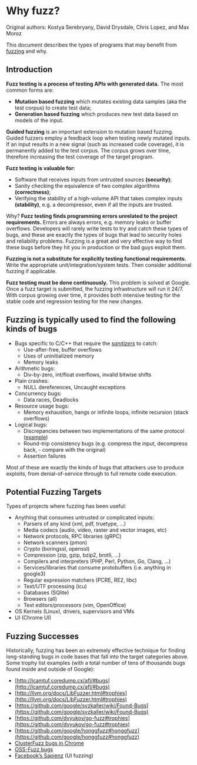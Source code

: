 # Why fuzz?

Original authors: Kostya Serebryany, David Drysdale, Chris Lopez, and Max Moroz

This document describes the types of programs that may benefit from [fuzzing](https://en.wikipedia.org/wiki/Fuzzing) and why.

## Introduction

**Fuzz testing is a process of testing APIs with generated data.** The most common forms are:
- **Mutation based fuzzing** which mutates existing data samples (aka the test corpus) to create test data;
- **Generation based fuzzing** which produces new test data based on models of the input.

**Guided fuzzing** is an important extension to mutation based fuzzing. Guided fuzzers employ a feedback loop when testing newly mutated inputs. If an input results in a new signal  (such as increased code coverage), it is permanently added to the test corpus. The corpus grows over time, therefore increasing the test coverage of the target program.

**Fuzz testing is valuable for:**
- Software that receives inputs from untrusted sources **(security)**;
- Sanity checking the equivalence of two complex algorithms **(correctness)**;
- Verifying the stability of a high-volume API that takes complex inputs **(stability)**,
e.g. a decompressor, even if all the inputs are trusted.

Why? **Fuzz testing finds programming errors unrelated to the project requirements.** Errors are always errors, e.g. memory leaks or buffer overflows. Developers will rarely write tests to try and catch these types of bugs, and these are exactly the types of bugs that lead to security holes and reliability problems. Fuzzing is a great and very effective way to find these bugs before they hit you in production or the bad guys exploit them.

**Fuzzing is not a substitute for explicitly testing functional requirements.** Write the appropriate unit/integration/system tests. Then consider additional fuzzing if applicable.

**Fuzz testing must be done continuously.** This problem is solved at Google. Once a fuzz target is submitted, the fuzzing infrastructure will run it 24/7. With corpus growing over time, it provides both intensive testing for the stable code and regression testing for the new changes.

## Fuzzing is typically used to find the following kinds of bugs
- Bugs specific to C/C++ that require the *[sanitizers](https://github.com/google/sanitizers)* to catch:
  - Use-after-free, buffer overflows
  - Uses of uninitialized memory
  - Memory leaks
- Arithmetic bugs:
  - Div-by-zero, int/float overflows, invalid bitwise shifts
- Plain crashes: 
  - NULL dereferences, Uncaught exceptions
- Concurrency bugs:
  - Data races, Deadlocks
- Resource usage bugs:
  - Memory exhaustion, hangs or infinite loops, infinite recursion (stack overflows)
- Logical bugs:
  - Discrepancies between two implementations of the same protocol ([example](https://blog.fuzzing-project.org/31-Fuzzing-Math-miscalculations-in-OpenSSLs-BN_mod_exp-CVE-2015-3193.html))
  - Round-trip consistency bugs (e.g. compress the input, decompress back, - compare with the original)
  - Assertion failures
 
Most of these are exactly the kinds of bugs that attackers use to produce exploits, from denial-of-service through to full remote code execution.

## Potential Fuzzing Targets
Types of projects where fuzzing has been useful:
- Anything that consumes untrusted or complicated inputs:
  - Parsers of any kind (xml, pdf, truetype, ...)
  - Media codecs (audio, video, raster and vector images, etc)
  - Network protocols, RPC libraries  (gRPC)
  - Network scanners (pmon)
  - Crypto (boringssl, openssl)
  - Compression (zip, gzip, bzip2, brotli, …)
  - Compilers and interpreters (PHP, Perl, Python, Go, Clang, …)
  - Services/libraries that consume protobuffers (i.e. anything in google3)
  - Regular expression matchers (PCRE, RE2, libc)
  - Text/UTF processing (icu)
  - Databases (SQlite)
  - Browsers (all)
  - Text editors/processors (vim, OpenOffice)
- OS Kernels (Linux), drivers, supervisors and VMs
- UI (Chrome UI)

## Fuzzing Successes
Historically, fuzzing has been an extremely effective technique for finding long-standing bugs in code bases that fall into the target categories above. Some trophy list examples (with a total number of tens of thousands bugs found inside and outside of Google):
- [http://lcamtuf.coredump.cx/afl/#bugs](http://lcamtuf.coredump.cx/afl/#bugs)
- [http://llvm.org/docs/LibFuzzer.html#trophies](http://llvm.org/docs/LibFuzzer.html#trophies)
- [https://github.com/google/syzkaller/wiki/Found-Bugs](https://github.com/google/syzkaller/wiki/Found-Bugs)
- [https://github.com/dvyukov/go-fuzz#trophies](https://github.com/dvyukov/go-fuzz#trophies)
- [https://github.com/google/honggfuzz#honggfuzz](https://github.com/google/honggfuzz#honggfuzz)
- [ClusterFuzz bugs in Chrome](https://bugs.chromium.org/p/chromium/issues/list?can=1&q=label%3AClusterFuzz+-status%3AWontFix%2CDuplicate&sort=-id&colspec=ID+Pri+M+Stars+ReleaseBlock+Cr+Status+Owner+Summary+OS+Modified&x=m&y=releaseblock&cells=tiles)
- [OSS-Fuzz bugs](https://bugs.chromium.org/p/oss-fuzz/issues/list?q=label%3AClusterFuzz+-status%3AWontFix%2CDuplicate&can=1)
- [Facebook’s Sapienz](https://engineering.fb.com/developer-tools/sapienz-intelligent-automated-software-testing-at-scale/) (UI fuzzing)

